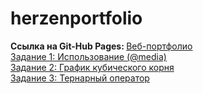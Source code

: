 # herzenportfolio
<h><b>Ссылка на Git-Hub Pages: </h></b>
<a href=https://forsen14.github.io/herzenportfolio/ target="_blank">Веб-портфолио</a> <br>
<a href=https://kodaktor.ru/g/_30092021one/4202d target="_blank">Задание 1: Использование (@media)</a> <br>
<a href=https://kodaktor.ru/g/2ceca18 target="_blank"> Задание 2: График кубического корня</a> <br>
<a href=https://kodaktor.ru/g/__3db1d target="_blank">Задание 3: Тернарный оператор</a>
